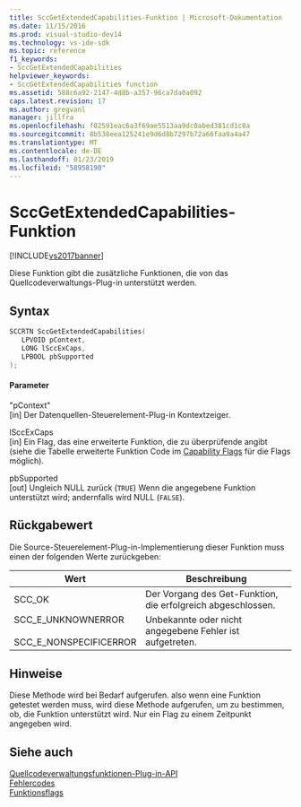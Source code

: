 ```yaml
---
title: SccGetExtendedCapabilities-Funktion | Microsoft-Dokumentation
ms.date: 11/15/2016
ms.prod: visual-studio-dev14
ms.technology: vs-ide-sdk
ms.topic: reference
f1_keywords:
- SccGetExtendedCapabilities
helpviewer_keywords:
- SccGetExtendedCapabilities function
ms.assetid: 588c6a92-2147-4d8b-a357-96ca7da0a092
caps.latest.revision: 17
ms.author: gregvanl
manager: jillfra
ms.openlocfilehash: f02591eac6a3f69ae5513aa9dc0abed381cd1c8a
ms.sourcegitcommit: 8b538eea125241e9d6d8b7297b72a66faa9a4a47
ms.translationtype: MT
ms.contentlocale: de-DE
ms.lasthandoff: 01/23/2019
ms.locfileid: "58958190"
---
```

# <a name="sccgetextendedcapabilities-function"></a>SccGetExtendedCapabilities-Funktion
[!INCLUDE[vs2017banner](../includes/vs2017banner.md)]

Diese Funktion gibt die zusätzliche Funktionen, die von das Quellcodeverwaltungs-Plug-in unterstützt werden.  
  
## <a name="syntax"></a>Syntax  
  
```cpp  
SCCRTN SccGetExtendedCapabilities(  
   LPVOID pContext,  
   LONG lSccExCaps,  
   LPBOOL pbSupported  
);  
```  
  
#### <a name="parameters"></a>Parameter  
 "pContext"  
 [in] Der Datenquellen-Steuerelement-Plug-in Kontextzeiger.  
  
 lSccExCaps  
 [in] Ein Flag, das eine erweiterte Funktion, die zu überprüfende angibt (siehe die Tabelle erweiterte Funktion Code im [Capability Flags](../extensibility/capability-flags.md) für die Flags möglich).  
  
 pbSupported  
 [out] Ungleich NULL zurück (`TRUE`) Wenn die angegebene Funktion unterstützt wird; andernfalls wird NULL (`FALSE`).  
  
## <a name="return-value"></a>Rückgabewert  
 Die Source-Steuerelement-Plug-in-Implementierung dieser Funktion muss einen der folgenden Werte zurückgeben:  
  
|Wert|Beschreibung|  
|-----------|-----------------|  
|SCC_OK|Der Vorgang des Get-Funktion, die erfolgreich abgeschlossen.|  
|SCC_E_UNKNOWNERROR<br /><br /> SCC_E_NONSPECIFICERROR|Unbekannte oder nicht angegebene Fehler ist aufgetreten.|  
  
## <a name="remarks"></a>Hinweise  
 Diese Methode wird bei Bedarf aufgerufen. also wenn eine Funktion getestet werden muss, wird diese Methode aufgerufen, um zu bestimmen, ob, die Funktion unterstützt wird. Nur ein Flag zu einem Zeitpunkt angegeben wird.  
  
## <a name="see-also"></a>Siehe auch  
 [Quellcodeverwaltungsfunktionen-Plug-in-API](../extensibility/source-control-plug-in-api-functions.md)   
 [Fehlercodes](../extensibility/error-codes.md)   
 [Funktionsflags](../extensibility/capability-flags.md)
